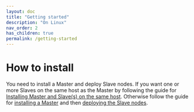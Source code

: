 ```yaml
---
layout: doc
title: "Getting started"
description: "On Linux"
nav_order: 2
has_children: true
permalink: /getting-started
---
```


# How to install
You need to install a Master and deploy Slave nodes. If you want one or more Slaves on the same host as the Master by following the guide for [Installing Master and Slave(s) on the same host](getting-started/same-host). Otherwise follow the guide for [installing a Master](getting-started/master) and then [deploying the Slave nodes](getting-started/slaves).